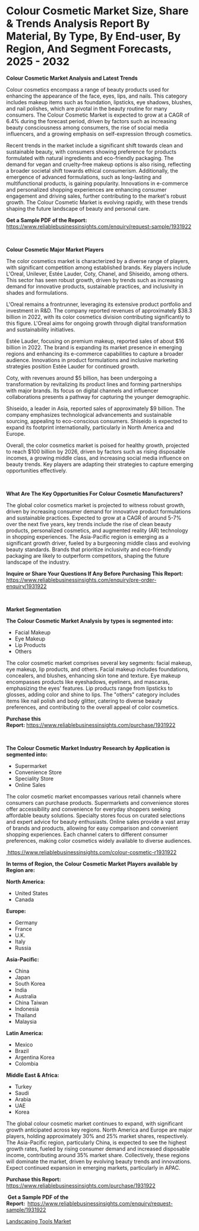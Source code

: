 <p><h1>Colour Cosmetic Market Size, Share & Trends Analysis Report By Material, By Type, By End-user, By Region, And Segment Forecasts, 2025 - 2032</h1></p><p><strong>Colour Cosmetic Market Analysis and Latest Trends</strong></p>
<p><p>Colour cosmetics encompass a range of beauty products used for enhancing the appearance of the face, eyes, lips, and nails. This category includes makeup items such as foundation, lipsticks, eye shadows, blushes, and nail polishes, which are pivotal in the beauty routine for many consumers. The Colour Cosmetic Market is expected to grow at a CAGR of 6.4% during the forecast period, driven by factors such as increasing beauty consciousness among consumers, the rise of social media influencers, and a growing emphasis on self-expression through cosmetics.</p><p>Recent trends in the market include a significant shift towards clean and sustainable beauty, with consumers showing preference for products formulated with natural ingredients and eco-friendly packaging. The demand for vegan and cruelty-free makeup options is also rising, reflecting a broader societal shift towards ethical consumerism. Additionally, the emergence of advanced formulations, such as long-lasting and multifunctional products, is gaining popularity. Innovations in e-commerce and personalized shopping experiences are enhancing consumer engagement and driving sales, further contributing to the market's robust growth. The Colour Cosmetic Market is evolving rapidly, with these trends shaping the future landscape of beauty and personal care.</p></p>
<p><strong>Get a Sample PDF of the Report:&nbsp;</strong> <a href="https://www.reliablebusinessinsights.com/enquiry/request-sample/1931922?utm_campaign=2313&utm_medium=2&utm_source=Github&utm_content=ia&utm_term=04042025&utm_id=colour-cosmetic">https://www.reliablebusinessinsights.com/enquiry/request-sample/1931922</a></p>
<p>&nbsp;</p>
<p><strong>Colour Cosmetic Major Market Players</strong></p>
<p><p>The color cosmetics market is characterized by a diverse range of players, with significant competition among established brands. Key players include L'Oreal, Unilever, Estée Lauder, Coty, Chanel, and Shiseido, among others. This sector has seen robust growth, driven by trends such as increasing demand for innovative products, sustainable practices, and inclusivity in shades and formulations.</p><p>L'Oreal remains a frontrunner, leveraging its extensive product portfolio and investment in R&D. The company reported revenues of approximately $38.3 billion in 2022, with its color cosmetics division contributing significantly to this figure. L'Oreal aims for ongoing growth through digital transformation and sustainability initiatives.</p><p>Estée Lauder, focusing on premium makeup, reported sales of about $16 billion in 2022. The brand is expanding its market presence in emerging regions and enhancing its e-commerce capabilities to capture a broader audience. Innovations in product formulations and inclusive marketing strategies position Estée Lauder for continued growth.</p><p>Coty, with revenues around $5 billion, has been undergoing a transformation by revitalizing its product lines and forming partnerships with major brands. Its focus on digital channels and influencer collaborations presents a pathway for capturing the younger demographic.</p><p>Shiseido, a leader in Asia, reported sales of approximately $9 billion. The company emphasizes technological advancements and sustainable sourcing, appealing to eco-conscious consumers. Shiseido is expected to expand its footprint internationally, particularly in North America and Europe.</p><p>Overall, the color cosmetics market is poised for healthy growth, projected to reach $100 billion by 2026, driven by factors such as rising disposable incomes, a growing middle class, and increasing social media influence on beauty trends. Key players are adapting their strategies to capture emerging opportunities effectively.</p></p>
<p>&nbsp;</p>
<p><strong>What Are The Key Opportunities For Colour Cosmetic Manufacturers?</strong></p>
<p><p>The global color cosmetics market is projected to witness robust growth, driven by increasing consumer demand for innovative product formulations and sustainable practices. Expected to grow at a CAGR of around 5-7% over the next five years, key trends include the rise of clean beauty products, personalized cosmetics, and augmented reality (AR) technology in shopping experiences. The Asia-Pacific region is emerging as a significant growth driver, fueled by a burgeoning middle class and evolving beauty standards. Brands that prioritize inclusivity and eco-friendly packaging are likely to outperform competitors, shaping the future landscape of the industry.</p></p>
<p><strong>Inquire or Share Your Questions If Any Before Purchasing This Report:</strong> <a href="https://www.reliablebusinessinsights.com/enquiry/pre-order-enquiry/1931922?utm_campaign=2313&utm_medium=2&utm_source=Github&utm_content=ia&utm_term=04042025&utm_id=colour-cosmetic">https://www.reliablebusinessinsights.com/enquiry/pre-order-enquiry/1931922</a></p>
<p>&nbsp;</p>
<p><strong>Market Segmentation</strong></p>
<p><strong>The Colour Cosmetic Market Analysis by types is segmented into:</strong></p>
<p><ul><li>Facial Makeup</li><li>Eye Makeup</li><li>Lip Products</li><li>Others</li></ul></p>
<p><p>The color cosmetic market comprises several key segments: facial makeup, eye makeup, lip products, and others. Facial makeup includes foundations, concealers, and blushes, enhancing skin tone and texture. Eye makeup encompasses products like eyeshadows, eyeliners, and mascaras, emphasizing the eyes' features. Lip products range from lipsticks to glosses, adding color and shine to lips. The "others" category includes items like nail polish and body glitter, catering to diverse beauty preferences, and contributing to the overall appeal of color cosmetics.</p></p>
<p><strong>Purchase this Report:&nbsp;</strong><a href="https://www.reliablebusinessinsights.com/purchase/1931922?utm_campaign=2313&utm_medium=2&utm_source=Github&utm_content=ia&utm_term=04042025&utm_id=colour-cosmetic">https://www.reliablebusinessinsights.com/purchase/1931922</a></p>
<p>&nbsp;</p>
<p><strong>The Colour Cosmetic Market Industry Research by Application is segmented into:</strong></p>
<p><ul><li>Supermarket</li><li>Convenience Store</li><li>Speciality Store</li><li>Online Sales</li></ul></p>
<p><p>The color cosmetic market encompasses various retail channels where consumers can purchase products. Supermarkets and convenience stores offer accessibility and convenience for everyday shoppers seeking affordable beauty solutions. Specialty stores focus on curated selections and expert advice for beauty enthusiasts. Online sales provide a vast array of brands and products, allowing for easy comparison and convenient shopping experiences. Each channel caters to different consumer preferences, making color cosmetics widely available to diverse audiences.</p></p>
<p><a href="https://www.reliablebusinessinsights.com/colour-cosmetic-r1931922?utm_campaign=2313&utm_medium=2&utm_source=Github&utm_content=ia&utm_term=04042025&utm_id=colour-cosmetic">&nbsp;https://www.reliablebusinessinsights.com/colour-cosmetic-r1931922</a></p>
<p><strong>In terms of Region, the Colour Cosmetic Market Players available by Region are:</strong></p>
<p>
    <p> <strong> North America: </strong>
        <ul>
            <li>United States</li>
            <li>Canada</li>
        </ul>
        </p> 
    <p> <strong> Europe: </strong>
        <ul>
            <li>Germany</li>
            <li>France</li>
            <li>U.K.</li>
            <li>Italy</li>
            <li>Russia</li>
        </ul>
        </p> 
    <p> <strong> Asia-Pacific: </strong>
        <ul>
            <li>China</li>
            <li>Japan</li>
            <li>South Korea</li>
            <li>India</li>
            <li>Australia</li>
            <li>China Taiwan</li>
            <li>Indonesia</li>
            <li>Thailand</li>
            <li>Malaysia</li>
        </ul>
        </p> 
    <p> <strong> Latin America: </strong>
        <ul>
            <li>Mexico</li>
            <li>Brazil</li>
            <li>Argentina Korea</li>
            <li>Colombia</li>
        </ul>
        </p> 
    <p> <strong> Middle East & Africa: </strong>
        <ul>
            <li>Turkey</li>
            <li>Saudi</li>
            <li>Arabia</li>
            <li>UAE</li>
            <li>Korea</li>
        </ul>
    </p>
    </p>
<p><p>The global colour cosmetic market continues to expand, with significant growth anticipated across key regions. North America and Europe are major players, holding approximately 30% and 25% market shares, respectively. The Asia-Pacific region, particularly China, is expected to see the highest growth rates, fueled by rising consumer demand and increased disposable income, contributing around 35% market share. Collectively, these regions will dominate the market, driven by evolving beauty trends and innovations. Expect continued expansion in emerging markets, particularly in APAC.</p></p>
<p><strong>Purchase this Report: </strong><a href="https://www.reliablebusinessinsights.com/purchase/1931922?utm_campaign=2313&utm_medium=2&utm_source=Github&utm_content=ia&utm_term=04042025&utm_id=colour-cosmetic">https://www.reliablebusinessinsights.com/purchase/1931922</a></p>
<p>&nbsp;<strong>Get a Sample PDF of the Report:&nbsp;&nbsp;</strong><a href="https://www.reliablebusinessinsights.com/enquiry/request-sample/1931922?utm_campaign=2313&utm_medium=2&utm_source=Github&utm_content=ia&utm_term=04042025&utm_id=colour-cosmetic">https://www.reliablebusinessinsights.com/enquiry/request-sample/1931922</a></p>
<p><strong></strong></p>
<p><p><a href="https://github.com/boitafbg/Market-Research-Report-List-1/blob/main/landscaping-tools-market.md?utm_campaign=2313&utm_medium=2&utm_source=Github&utm_content=ia&utm_term=04042025&utm_id=colour-cosmetic">Landscaping Tools Market</a></p></p>